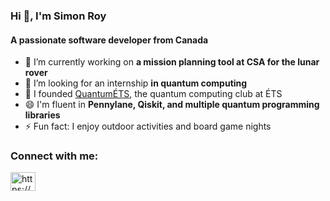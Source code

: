 ### Hi 👋, I'm Simon Roy
#### A passionate software developer from Canada

- 🔭 I’m currently working on **a mission planning tool at CSA for the lunar rover**
- 🌱 I’m looking for an internship **in quantum computing** 
- 👯 I founded [QuantumÉTS](https://quantumets.etsmtl.ca/), the quantum computing club at ÉTS
- 😄 I'm fluent in **Pennylane, Qiskit, and multiple quantum programming libraries**
- ⚡ Fun fact: I enjoy outdoor activities and board game nights

<h3 align="left">Connect with me:</h3>
<p align="left">
<a href="https://www.linkedin.com/in/simonroy99/" target="blank"><img align="center" src="https://raw.githubusercontent.com/rahuldkjain/github-profile-readme-generator/master/src/images/icons/Social/linked-in-alt.svg" alt="https://www.linkedin.com/in/simonroy99/" height="30" width="40" /></a>
</p>
